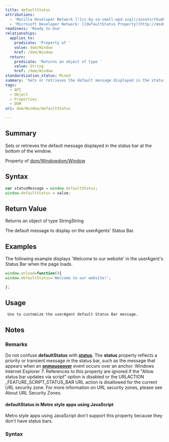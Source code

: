 ```yaml
---
title: defaultStatus
attributions:
  - 'Mozilla Developer Network [![cc-by-sa-small-wpd.svg](/assets/thumb/8/8c/cc-by-sa-small-wpd.svg/120px-cc-by-sa-small-wpd.svg.png)](http://creativecommons.org/licenses/by-sa/3.0/us/): [[defaultStatus](https://developer.mozilla.org/en-US/docs/Web/API/Window.defaultStatus) Article]'
  - 'Microsoft Developer Network: [[defaultStatus Property](http://msdn.microsoft.com/en-us/library/ie/ms533717(v=vs.85).aspx) Article]'
readiness: 'Ready to Use'
relationships:
  applies_to:
    predicate: 'Property of '
    value: dom/Window
    href: /dom/Window
  return:
    predicate: 'Returns an object of type '
    value: String
    href: /dom/Window
standardization_status: Mixed
summary: 'Sets or retrieves the default message displayed in the status bar at the bottom of the window. '
tags:
  - API
  - Object
  - Properties
  - DOM
uri: dom/Window/defaultStatus

---
```

## <span>Summary</span>

Sets or retrieves the default message displayed in the status bar at the bottom of the window.

Property of [dom/Window](/dom/Window)[dom/Window](/dom/Window)

## <span>Syntax</span>

``` js
var statusMessage = window.defaultStatus;
window.defaultStatus = value;
```

## <span>Return Value</span>

Returns an object of type StringString

The default message to display on the userAgents' Status Bar.

## <span>Examples</span>

The following example displays 'Welcome to our website' in the userAgent's Status Bar when the page loads.

``` js
window.onload=function(){
window.defaultStatus='Welcome to our website!';

};
```

## <span>Usage</span>

     Use to customize the userAgent default Status Bar message.

## <span>Notes</span>

### <span>Remarks</span>

Do not confuse **defaultStatus** with [**status**](/dom/Window/status). The **status** property reflects a priority or transient message in the status bar, such as the message that appears when an [**onmouseover**](/dom/MouseEvent/mouseover) event occurs over an anchor. Windows Internet Explorer 7: References to this property are ignored if the "Allow status bar updates via script" option is disabled or the URLACTION \_FEATURE\_SCRIPT\_STATUS\_BAR URL action is disallowed for the current URL security zone. For more information on URL security zones, please see About URL Security Zones.

#### <span>defaultStatus in Metro style apps using JavaScript</span>

Metro style apps using JavaScript don't support this property because they don't have status bars.

### <span>Syntax</span>